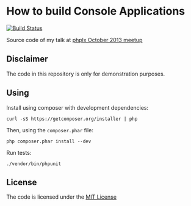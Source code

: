 # How to build Console Applications

[![Build Status](https://travis-ci.org/danielcsgomes/phplx-how-to-build-console-app.png?branch=master)](https://travis-ci.org/danielcsgomes/phplx-how-to-build-console-app)

Source code of my talk at [phplx October 2013 meetup](http://phplx.net)

## Disclaimer

The code in this repository is only for demonstration purposes.

## Using

Install using composer with development dependencies:

    curl -sS https://getcomposer.org/installer | php

Then, using the `composer.phar` file:

    php composer.phar install --dev

Run tests:

    ./vendor/bin/phpunit

## License
The code is licensed under the [MIT License](https://github.com/danielcsgomes/phplx-how-to-build-console-app/blob/master/LICENSE)
